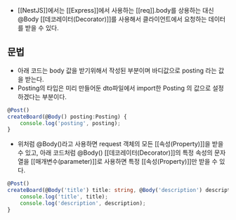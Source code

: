 - [[NestJS]]에서는 [[Express]]에서 사용하는 [[req]].body를 상용하는 대신 @Body [[데코레이터(Decorator)]]를 사용해서 클라이언트에서 요청하는 데이터를 받을 수 있다.


## 문법

- 아래 코드는 body 값을 받기위해서 작성된 부분이며 바디값으로 posting 라는 값을 받는다.
- Posting의 타입은 미리 만들어둔 dto파일에서 import한 Posting 의 값으로 설정하겠다는 부분이다.

```ts
@Post()
createBoard(@Body() posting:Posting) {
	console.log('posting', posting);
}
```

- 위처럼 @Body()라고 사용하면 request 객체의 모든 [[속성(Property)]]을 받을 수 있고, 아래 코드처럼 @Body() [[데코레이터(Decorator)]]의 특정 속성의 문자열을 [[매개변수(parameter)]]로 사용하면 특정 [[속성(Property)]]만 받을 수 있다.

```ts
@Post()
createBoard(@Body('title') title: string, @Body('description') description: string) {
	console.log('title', title);
	console.log('description', description);
}
```